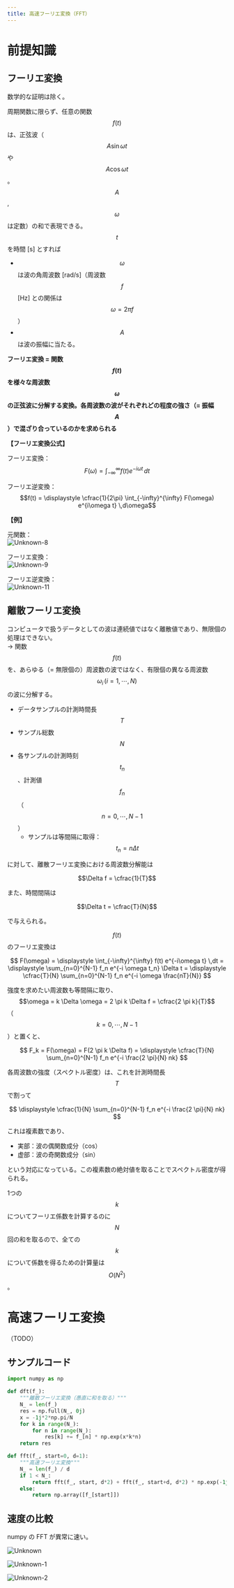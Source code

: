 ```yaml
---
title: 高速フーリエ変換（FFT）
---
```


# 前提知識

## フーリエ変換

数学的な証明は除く。

周期関数に限らず、任意の関数 $$f(t)$$ は、正弦波（$$A \sin{\omega t}$$や$$A \cos{\omega t}$$。$$A$$, $$\omega$$ は定数）の和で表現できる。  
$$t$$ を時間 [s] とすれば
- $$\omega$$ は波の角周波数 [rad/s]（周波数 $$f$$ [Hz] との関係は $$\omega = 2\pi f$$）
- $$A$$ は波の振幅に当たる。

**フーリエ変換 = 関数 $$f(t)$$ を様々な周波数 $$\omega$$ の正弦波に分解する変換。各周波数の波がそれぞれどの程度の強さ（= 振幅 $$A$$）で混ざり合っているのかを求められる**

**【フーリエ変換公式】**

フーリエ変換：  
$$F(\omega) = \displaystyle \int_{-\infty}^{\infty} f(t) e^{-i\omega t} \,dt$$

フーリエ逆変換：  
$$f(t) = \displaystyle \cfrac{1}{2\pi} \int_{-\infty}^{\infty} F(\omega) e^{i\omega t} \,d\omega$$

**【例】**

元関数：  
![Unknown-8](https://user-images.githubusercontent.com/13412823/75129130-f16d8f00-570a-11ea-8ee4-2eaf3b77bda9.png)

フーリエ変換：  
![Unknown-9](https://user-images.githubusercontent.com/13412823/75129129-f0d4f880-570a-11ea-8cc1-388e2d361fb5.png)

フーリエ逆変換：  
![Unknown-11](https://user-images.githubusercontent.com/13412823/75129160-12ce7b00-570b-11ea-9300-3e9b341a6c6f.png)


## 離散フーリエ変換

コンピュータで扱うデータとしての波は連続値ではなく離散値であり、無限個の処理はできない。  
→ 関数 $$f(t)$$ を、あらゆる（= 無限個の）周波数の波ではなく、有限個の異なる周波数 $$\omega_i\,(i = 1, \cdots , N)$$ の波に分解する。

- データサンプルの計測時間長 $$T$$
- サンプル総数 $$N$$
- 各サンプルの計測時刻 $$t_n$$、計測値 $$f_n$$（$$n = 0, \cdots, N-1$$）
  - サンプルは等間隔に取得：$$t_n = n \Delta t$$

に対して、離散フーリエ変換における周波数分解能は

$$\Delta f = \cfrac{1}{T}$$

また、時間間隔は

$$\Delta t = \cfrac{T}{N}$$

で与えられる。

$$f(t)$$ のフーリエ変換は

$$
F(\omega) = \displaystyle \int_{-\infty}^{\infty} f(t) e^{-i\omega t} \,dt
 = \displaystyle \sum_{n=0}^{N-1} f_n e^{-i \omega t_n} \Delta t
 = \displaystyle \cfrac{T}{N} \sum_{n=0}^{N-1} f_n e^{-i \omega \frac{nT}{N}}
$$

強度を求めたい周波数も等間隔に取り、$$\omega = k \Delta \omega = 2 \pi k \Delta f = \cfrac{2 \pi k}{T}$$（$$k = 0, \cdots, N-1$$）と置くと、

$$
F_k = F(\omega)
 = F(2 \pi k \Delta f)
 = \displaystyle \cfrac{T}{N} \sum_{n=0}^{N-1} f_n e^{-i \frac{2 \pi}{N} nk}
$$

各周波数の強度（スペクトル密度）は、これを計測時間長 $$T$$ で割って

$$
\displaystyle \cfrac{1}{N} \sum_{n=0}^{N-1} f_n e^{-i \frac{2 \pi}{N} nk}
$$

これは複素数であり、

- 実部：波の偶関数成分（cos）
- 虚部：波の奇関数成分（sin）

という対応になっている。この複素数の絶対値を取ることでスペクトル密度が得られる。

1つの $$k$$ についてフーリエ係数を計算するのに $$N$$ 回の和を取るので、全ての $$k$$ について係数を得るための計算量は $$O(N^2)$$。

# 高速フーリエ変換

（TODO）

## サンプルコード

```python
import numpy as np

def dft(f_):
    """離散フーリエ変換（愚直に和を取る）"""
    N_ = len(f_)
    res = np.full(N_, 0j)
    x = -1j*2*np.pi/N
    for k in range(N_):
        for n in range(N_):
            res[k] += f_[n] * np.exp(x*k*n)
    return res

def fft(f_, start=0, d=1):
    """高速フーリエ変換"""
    N_ = len(f_) / d
    if 1 < N_:
        return fft(f_, start, d*2) + fft(f_, start+d, d*2) * np.exp(-1j*2*np.pi*np.arange(len(f_))/N_)
    else:
        return np.array([f_[start]])
```

## 速度の比較

numpy の FFT が異常に速い。

![Unknown](https://user-images.githubusercontent.com/13412823/75605321-04c29500-5b25-11ea-8321-8dbb41fad7fd.png)

![Unknown-1](https://user-images.githubusercontent.com/13412823/75605320-0429fe80-5b25-11ea-9976-de03cf5dc76a.png)

![Unknown-2](https://user-images.githubusercontent.com/13412823/75605318-01c7a480-5b25-11ea-82c7-0df498ac097d.png)

